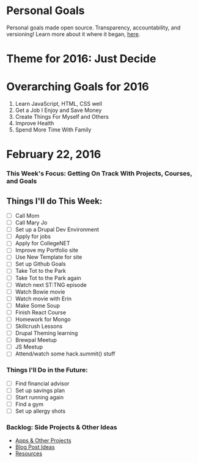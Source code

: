 Personal Goals
==============

Personal goals made open source. Transparency, accountability, and versioning! Learn more about it where it began, [here](https://github.com/una/personal-goals).

# Theme for 2016: Just Decide

# Overarching Goals for 2016
1. Learn JavaScript, HTML, CSS well
2. Get a Job I Enjoy and Save Money
3. Create Things For Myself and Others
4. Improve Health
5. Spend More Time With Family

# February 22, 2016

### This Week's Focus: Getting On Track With Projects, Courses, and Goals

## Things I'll do This Week:

- [ ] Call Mom
- [ ] Call Mary Jo
- [ ] Set up a Drupal Dev Environment
- [ ] Apply for jobs
- [ ] Apply for CollegeNET  
- [ ] Improve my Portfolio site
- [ ] Use New Template for site
- [ ] Set up Github Goals
- [ ] Take Tot to the Park
- [ ] Take Tot to the Park again
- [ ] Watch next ST:TNG episode
- [ ] Watch Bowie movie
- [ ] Watch movie with Erin
- [ ] Make Some Soup
- [ ] Finish React Course
- [ ] Homework for Mongo
- [ ] Skillcrush Lessons
- [ ] Drupal Theming learning
- [ ] Brewpal Meetup
- [ ] JS Meetup
- [ ] Attend/watch some hack.summit() stuff

### Things I'll Do in the Future:
- [ ] Find financial advisor
- [ ] Set up savings plan
- [ ] Start running again
- [ ] Find a gym
- [ ] Set up allergy shots

### Backlog: Side Projects & Other Ideas
- [Apps & Other Projects](ideas-and-misc/project-ideas.md)
- [Blog Post Ideas](ideas-and-misc/blog-ideas.md)
- [Resources](/resources)
